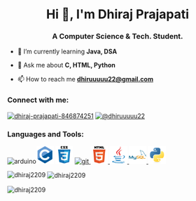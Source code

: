 <h1 align="center">Hi 👋, I'm Dhiraj Prajapati</h1>
<h3 align="center">A Computer Science & Tech. Student.</h3>

- 🌱 I’m currently learning **Java, DSA**

- 💬 Ask me about **C, HTML, Python**

- 📫 How to reach me **dhiruuuuu22@gmail.com**

<h3 align="left">Connect with me:</h3>
<p align="left">
<a href="https://linkedin.com/in/dhiraj-prajapati-846874251" target="blank"><img align="center" src="https://raw.githubusercontent.com/rahuldkjain/github-profile-readme-generator/master/src/images/icons/Social/linked-in-alt.svg" alt="dhiraj-prajapati-846874251" height="30" width="40" /></a>
<a href="https://www.hackerrank.com/@dhiruuuuu22" target="blank"><img align="center" src="https://raw.githubusercontent.com/rahuldkjain/github-profile-readme-generator/master/src/images/icons/Social/hackerrank.svg" alt="@dhiruuuuu22" height="30" width="40" /></a>
</p>

<h3 align="left">Languages and Tools:</h3>
<p align="left"><img src="https://cdn.worldvectorlogo.com/logos/arduino-1.svg" alt="arduino" width="40" height="40"/><img src="https://raw.githubusercontent.com/devicons/devicon/master/icons/c/c-original.svg" alt="c" width="40" height="40"/>  <img src="https://raw.githubusercontent.com/devicons/devicon/master/icons/css3/css3-original-wordmark.svg" alt="css3" width="40" height="40"/> <a href="https://git-scm.com/" target="_blank" rel="noreferrer"> <img src="https://www.vectorlogo.zone/logos/git-scm/git-scm-icon.svg" alt="git" width="40" height="40"/> </a> <a href="https://www.w3.org/html/" target="_blank" rel="noreferrer"> <img src="https://raw.githubusercontent.com/devicons/devicon/master/icons/html5/html5-original-wordmark.svg" alt="html5" width="40" height="40"/> </a> <a href="https://www.java.com" target="_blank" rel="noreferrer"> <img src="https://raw.githubusercontent.com/devicons/devicon/master/icons/java/java-original.svg" alt="java" width="40" height="40"/> </a> <a href="https://www.mysql.com/" target="_blank" rel="noreferrer"> <img src="https://raw.githubusercontent.com/devicons/devicon/master/icons/mysql/mysql-original-wordmark.svg" alt="mysql" width="40" height="40"/> </a> <a href="https://www.python.org" target="_blank" rel="noreferrer"> <img src="https://raw.githubusercontent.com/devicons/devicon/master/icons/python/python-original.svg" alt="python" width="40" height="40"/> </a> </p>

<p><img align="left" src="https://github-readme-stats.vercel.app/api/top-langs?username=dhiraj2209&show_icons=true&locale=en&layout=compact" alt="dhiraj2209" /></p>

<p>&nbsp;<img align="center" src="https://github-readme-stats.vercel.app/api?username=dhiraj2209&show_icons=true&theme=onedark&title_color=85f7ff&text_color=7afffd&locale=en" alt="dhiraj2209" /></p>

<p><img align="center" src="https://github-readme-streak-stats.herokuapp.com/?user=dhiraj2209&theme=dark" alt="dhiraj2209" /></p>
